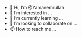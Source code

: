 - 👋 Hi, I’m @Yamanemrullah
- 👀 I’m interested in ...
- 🌱 I’m currently learning ...
- 💞️ I’m looking to collaborate on ...
- 📫 How to reach me ...

<!---
Yamanemrullah/Yamanemrullah is a ✨ special ✨ repository because its `README.md` (this file) appears on your GitHub profile.
You can click the Preview link to take a look at your changes.
--->
